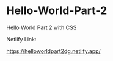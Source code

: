 # Hello-World-Part-2

Hello World Part 2 with CSS


Netlify Link: 

https://helloworldpart2dg.netlify.app/
